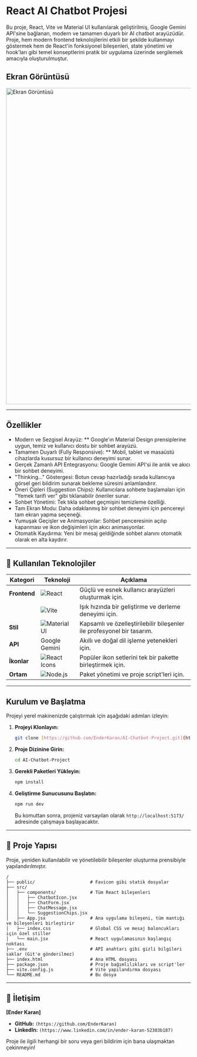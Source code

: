 # React AI Chatbot Projesi

Bu proje, React, Vite ve Material UI kullanılarak geliştirilmiş, Google Gemini API'sine bağlanan, modern ve tamamen duyarlı bir AI chatbot arayüzüdür. Proje, hem modern frontend teknolojilerini etkili bir şekilde kullanmayı göstermek hem de React'in fonksiyonel bileşenleri, state yönetimi ve hook'ları gibi temel konseptlerini pratik bir uygulama üzerinde sergilemek amacıyla oluşturulmuştur.

## Ekran Görüntüsü
<img width="1900" height="860" alt="Ekran Görüntüsü" src="https://github.com/user-attachments/assets/a0c3ce8d-93a1-41be-aacb-c6b06d24503e" />

---
## Özellikler
- Modern ve Sezgisel Arayüz: ** Google'ın Material Design prensiplerine uygun, temiz ve kullanıcı dostu bir sohbet arayüzü.
- Tamamen Duyarlı (Fully Responsive): ** Mobil, tablet ve masaüstü cihazlarda kusursuz bir kullanıcı deneyimi sunar.
- Gerçek Zamanlı API Entegrasyonu: Google Gemini API'si ile anlık ve akıcı bir sohbet deneyimi.
- "Thinking..." Göstergesi: Botun cevap hazırladığı sırada kullanıcıya görsel geri bildirim sunarak bekleme süresini anlamlandırır.
- Öneri Çipleri (Suggestion Chips): Kullanıcılara sohbete başlamaları için "Yemek tarifi ver" gibi tıklanabilir öneriler sunar.
- Sohbet Yönetimi: Tek tıkla sohbet geçmişini temizleme özelliği.
- Tam Ekran Modu: Daha odaklanmış bir sohbet deneyimi için pencereyi tam ekran yapma seçeneği.
- Yumuşak Geçişler ve Animasyonlar: Sohbet penceresinin açılıp kapanması ve ikon değişimleri için akıcı animasyonlar.
- Otomatik Kaydırma: Yeni bir mesaj geldiğinde sohbet alanını otomatik olarak en alta kaydırır.

---

## 🚀 Kullanılan Teknolojiler

| Kategori      | Teknoloji                                                                                                                              | Açıklama                                                                |
|---------------|----------------------------------------------------------------------------------------------------------------------------------------|-------------------------------------------------------------------------|
| **Frontend**  | ![React](https://img.shields.io/badge/React-20232A?style=for-the-badge&logo=react&logoColor=61DAFB)                                    | Güçlü ve esnek kullanıcı arayüzleri oluşturmak için.                  |
|               | ![Vite](https://img.shields.io/badge/Vite-646CFF?style=for-the-badge&logo=vite&logoColor=white)                                        | Işık hızında bir geliştirme ve derleme deneyimi için.                   |
| **Stil**      | ![Material UI](https://img.shields.io/badge/Material--UI-0081CB?style=for-the-badge&logo=mui&logoColor=white)                           | Kapsamlı ve özelleştirilebilir bileşenler ile profesyonel bir tasarım.  |
| **API**       | Google Gemini           | Akıllı ve doğal dil işleme yetenekleri için.                          |
| **İkonlar**   | ![React Icons](https://img.shields.io/badge/React_Icons-E91E63?style=for-the-badge&logo=react&logoColor=white)                          | Popüler ikon setlerini tek bir pakette birleştirmek için.               |
| **Ortam**     | ![Node.js](https://img.shields.io/badge/Node.js-339933?style=for-the-badge&logo=nodedotjs&logoColor=white)                              | Paket yönetimi ve proje script'leri için.                                |
---

## Kurulum ve Başlatma
Projeyi yerel makinenizde çalıştırmak için aşağıdaki adımları izleyin:

1.  **Projeyi Klonlayın:**
    ```bash
    git clone [https://github.com/EnderKaran/AI-Chatbot-Project.git](https://github.com/EnderKaran/AI-Chatbot-Project.git)
    ```
2.  **Proje Dizinine Girin:**
    ```bash
    cd AI-Chatbot-Project
    ```

3.  **Gerekli Paketleri Yükleyin:**
    ```bash
    npm install
    ```

4.  **Geliştirme Sunucusunu Başlatın:**
    ```bash
    npm run dev
    ```
    Bu komuttan sonra, projeniz varsayılan olarak `http://localhost:5173/` adresinde çalışmaya başlayacaktır.

---

## 📂 Proje Yapısı

Proje, yeniden kullanılabilir ve yönetilebilir bileşenler oluşturma prensibiyle yapılandırılmıştır.

```
/
├── public/                     # Favicon gibi statik dosyalar
├── src/
│   ├── components/             # Tüm React bileşenleri
│   │   ├── ChatbotIcon.jsx
│   │   ├── ChatForm.jsx
│   │   ├── ChatMessage.jsx
│   │   └── SuggestionChips.jsx
│   ├── App.jsx                 # Ana uygulama bileşeni, tüm mantığı ve bileşenleri birleştirir
│   ├── index.css               # Global CSS ve mesaj baloncukları için özel stiller
│   └── main.jsx                # React uygulamasının başlangıç noktası
├── .env                        # API anahtarı gibi gizli bilgileri saklar (Git'e gönderilmez)
├── index.html                  # Ana HTML dosyası
├── package.json                # Proje bağımlılıkları ve script'ler
├── vite.config.js              # Vite yapılandırma dosyası
└── README.md                   # Bu dosya
```

---

## 👤 İletişim

**[Ender Karan]**

- **GitHub:** `(https://github.com/EnderKaran)`
- **LinkedIn:** `(https://www.linkedin.com/in/ender-karan-52303b187)`

Proje ile ilgili herhangi bir soru veya geri bildirim için bana ulaşmaktan çekinmeyin!

